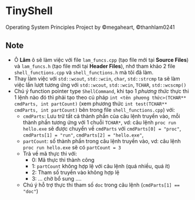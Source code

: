 # TinyShell
Operating System Principles Project by ©megaheart, ©thanhlam0241

## Note
- Ô **Lâm** ô sẽ làm việc với file `lam_funcs.cpp` (tạo file mới tại **Source Files**) và  `lam_funcs.h` (tạo file mới tại **Header Files**), nhớ tham khảo 2 file `shell_functions.cpp` và `shell_functions.h` mà tôi đã làm.
- Thay làm việc với `std::wcout`, `std::wcin`, `char`, `std::strcmp` ta sẽ làm việc lần lượt tương ứng với `std::wcout`, `std::wcin`, `TCHAR`, `std::wcscmp()`
- Chú ý function pointer type `ShellCommand`, khi tạo 1 *phương thức* thực thi 1 lệnh nào đó thì phải tạo theo cú pháp `int <tên phương thức>(TCHAR** cmdParts, int partCount)` (xem phương thức `int test(TCHAR** cmdParts, int partCount)` bên trong file `shell_functions.cpp`) với:
  - `cmdParts`: Lưu trữ tất cả thành phần của câu lệnh truyền vào, mỗi thành phần tương ứng với 1 chuỗi `TCHAR*`, vd: câu lệnh `proc run hello.exe` sẽ được chuyển về  `cmdParts` với `cmdParts[0] = "proc"`, `cmdParts[1] = "run"`, `cmdParts[2] = "hello.exe"`, 
  - `partCount`: số thành phần trong câu lệnh truyền vào, vd: câu lệnh `proc run hello.exe` sẽ có `partCount = 3`
  - Trả về mã thực thi với:
    -   0: Mã thực thi thành công
    -   1: `partCount` không hợp lệ với câu lệnh (quá nhiều, quá ít)
    -   2: Tham số truyền vào không hợp lệ
    -   3: ... chờ bổ sung ....
  - Chú ý hỗ trợ thực thi tham số `doc` trong câu lệnh (`cmdParts[1] == "doc"`)
